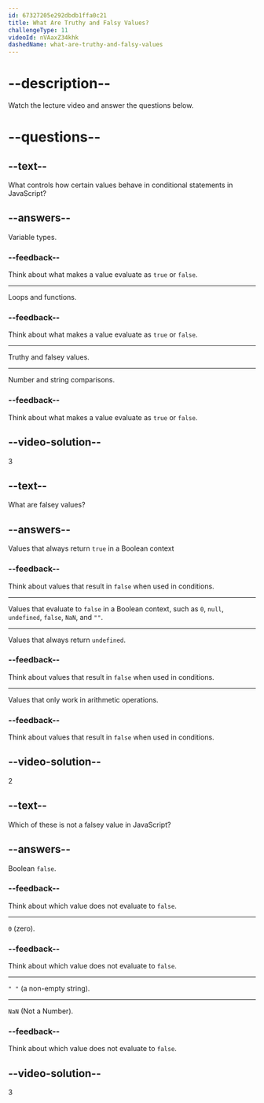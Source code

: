 ```yaml
---
id: 67327205e292dbdb1ffa0c21
title: What Are Truthy and Falsy Values?
challengeType: 11
videoId: nVAaxZ34khk
dashedName: what-are-truthy-and-falsy-values
---
```


# --description--

Watch the lecture video and answer the questions below.

# --questions--

## --text--

What controls how certain values behave in conditional statements in JavaScript?

## --answers--

Variable types.

### --feedback--

Think about what makes a value evaluate as `true` or `false`.

---

Loops and functions.

### --feedback--

Think about what makes a value evaluate as `true` or `false`.

---

Truthy and falsey values.

---

Number and string comparisons.

### --feedback--

Think about what makes a value evaluate as `true` or `false`.

## --video-solution--

3

## --text--

What are falsey values?

## --answers--

Values that always return `true` in a Boolean context

### --feedback--

Think about values that result in `false` when used in conditions.

---

Values that evaluate to `false` in a Boolean context, such as `0`, `null`, `undefined`, `false`, `NaN`, and `""`.

---

Values that always return `undefined`.

### --feedback--

Think about values that result in `false` when used in conditions.

---

Values that only work in arithmetic operations.

### --feedback--

Think about values that result in `false` when used in conditions.

## --video-solution--

2

## --text--

Which of these is not a falsey value in JavaScript?

## --answers--

Boolean `false`.

### --feedback--

Think about which value does not evaluate to `false`.

---

`0` (zero).

### --feedback--

Think about which value does not evaluate to `false`.

---

`" "` (a non-empty string).

---

`NaN` (Not a Number).

### --feedback--

Think about which value does not evaluate to `false`.

## --video-solution--

3
